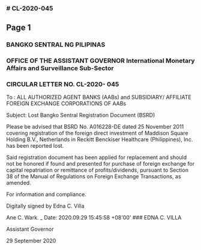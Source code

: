 ### # CL-2020-045

## Page 1

### BANGKO SENTRAL NG PILIPINAS

### OFFICE OF THE ASSISTANT GOVERNOR International Monetary Affairs and Surveillance Sub-Sector

### CIRCULAR LETTER NO. CL-2020- 045

To : ALL AUTHORIZED AGENT BANKS (AABs) and SUBSIDIARY/ AFFILIATE FOREIGN EXCHANGE CORPORATIONS OF AABs

Subject: Lost Bangko Sentral Registration Document (BSRD)

Please be advised that BSRD No. A016228-DE dated 25 November 2011 covering registration of the foreign direct investment of Maddison Square Holding B.V., Netherlands in Reckitt Benckiser Healthcare (Philippines), Inc. has been reported lost.

Said registration document has been applied for replacement and should not be honored if found and presented for purchase of foreign exchange for capital repatriation or remittance of profits/dividends, pursuant to Section 38 of the Manual of Regulations on Foreign Exchange Transactions, as amended.

For information and compliance.

Digitally signed by Edna C. Villa

Ane C. Wark. _ Date: 2020.09.29 15:45:58 +08'00' ### EDNA C. VILLA

Assistant Governor

29 September 2020 
